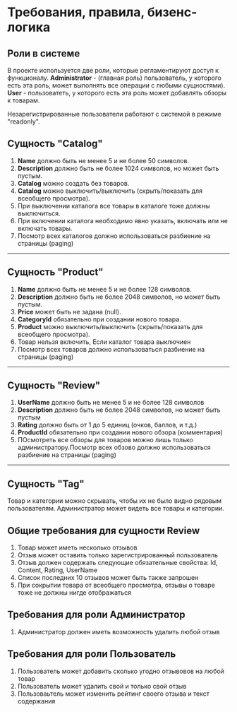 # Требования, правила, бизенс-логика

## Роли в системе

В проекте используется две роли, которые регламентируют доступ к функционалу. 
**Administrator** - (главная роль) пользователь, у которого есть эта роль, может выполнять все операции с любыми сущностями). **User** - пользоватеть, у которого есть эта роль может добавлять обзоры к товарам.

Незарегистрированные пользователи работают с системой в режиме "readonly".

## Сущность "Catalog"
1. **Name** должно быть не менее 5 и не более 50 символов.
2. **Description** должно быть не более 1024 символов, но может быть пустым.
3. **Catalog** можно создать без товаров.
4. **Catalog** можно выключить/выключить (скрыть/показать для всеобщего просмотра). 
5. При выключении каталога все товары в каталоге тоже должны выключиться. 
6. При включении каталога необходимо явно указать, включать или не включать товары.
7. Посмотр всех каталогов должно использоваться разбиение на страницы (paging)
---
## Сущность "Product"
1. **Name** должно быть не менее 5 и не более 128 символов.
2. **Description** должно быть не более 2048 символов, но может быть пустым.
3. **Price** может быть не задана (null).
4. **CategoryId** обязательно при создании нового товара.
5. **Product** можно выключить/выключить (скрыть/показать для всеобщего просмотра). 
6. Товар нельзя включить, Если каталог товара выключиен
7. Посмотр всех товаров должно использоваться разбиение на страницы (paging)
---
## Сущность "Review"
1. **UserName** должно быть не менее 5 и не более 128 символов
2. **Description** должно быть не более 2048 символов, но может быть пустым
3. **Rating** должно быть от 1 до 5 единиц (очков, баллов, и т.д.)
4. **ProductId** обязательно при создании нового обзора (комментария)
5. ПОсмотреть все обзоры для товаров можно лишь только администратору.Посмотр всех обзово должно использоваться разбиение на страницы (paging)
---
## Сущность "Tag"


Товар и категории можно скрывать, чтобы их не было видно рядовым пользователям. Администратор может видеть все товары и категории.

## Общие требования для сущности Review

1. Товар может иметь несколько отзывов
2. Отзыв может оставить только зарегистрированный пользователь
3. Отзыв должен содержать следующие обязательные свойства: Id, Content, Rating, UserName
4. Список последних 10 отзывов может быть также запрошен
5. При сокрытии товара от всеобщего просмотра, отзывы о товаре тоже не должны нигде отображаться

## Требования для роли Администратор

1. Администратор должен иметь возможность удалить любой отзыв

## Требования для роли Пользователь

1. Пользователь может добавить сколько угодно отзывовов на любой товар
2. Пользователь может удалить свой и только свой отзыв
3. Пользоваьтель может изменить рейтинг своего отзыва и текст содержания